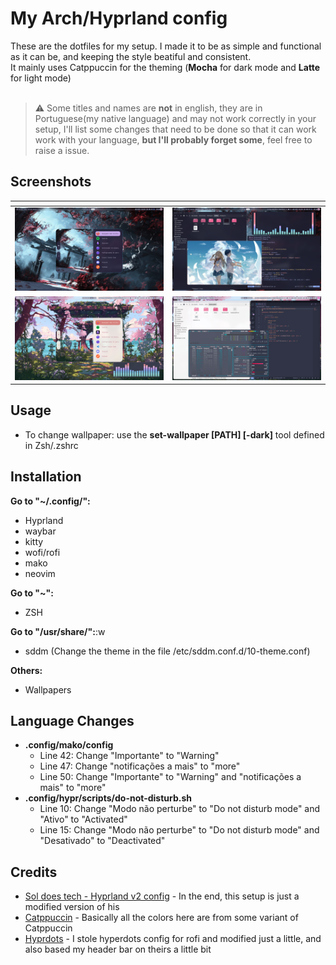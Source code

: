# My Arch/Hyprland config

These are the dotfiles for my setup. I made it to be as simple and functional as it can be, and keeping the style beatiful and consistent.<br>
It mainly uses Catppuccin for the theming (**Mocha** for dark mode and **Latte** for light mode)
<br>
<br>
> :warning: Some titles and names are **not** in english, they are in Portuguese(my native language) and may not work correctly in your setup, I'll list some changes that need to be done so that it can work work with your language, **but I'll probably forget some**, feel free to raise a issue.

## Screenshots
| <!-- --> | <!-- --> |
| --- | --- |
| ![Dark mode 1](/Screenshots/desktop-dark_01.png) | ![Dark mode 2](/Screenshots/desktop-dark_02.png) |
|![Light mode 1](/Screenshots/desktop-light_01.png) | ![Light mode 2](/Screenshots/desktop-light_02.png) |

## Usage
- To change wallpaper: use the **set-wallpaper [PATH] [-dark]** tool defined in Zsh/.zshrc

## Installation
**Go to "~/.config/":**
- Hyprland
- waybar
- kitty
- wofi/rofi
- mako
- neovim

**Go to "~":**
- ZSH

**Go to "/usr/share/":**:w
- sddm (Change the theme in the file /etc/sddm.conf.d/10-theme.conf)

**Others:**
- Wallpapers

## Language Changes
- **.config/mako/config**
  - Line 42: Change "Importante" to "Warning"
  - Line 47: Change "notificações a mais" to "more"
  - Line 50: Change "Importante" to "Warning" and "notificações a mais" to "more"
- **.config/hypr/scripts/do-not-disturb.sh**
  - Line 10: Change "Modo não perturbe" to "Do not disturb mode" and "Ativo" to "Activated"
  - Line 15: Change "Modo não perturbe" to "Do not disturb mode" and "Desativado" to "Deactivated"

## Credits
- [Sol does tech - Hyprland v2 config](https://www.youtube.com/watch?v=8GmpCwBqHCA&t=0s&ab_channel=SolDoesTech) - In the end, this setup is just a modified version of his
- [Catppuccin](https://github.com/catppuccin/catppuccin) - Basically all the colors here are from some variant of Catppuccin
- [Hyprdots](https://github.com/prasanthrangan/hyprdots/tree/main) - I stole hyperdots config for rofi and modified just a little, and also based my header bar on theirs a little bit

